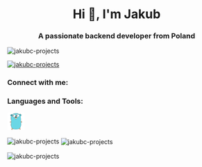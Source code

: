 <h1 align="center">Hi 👋, I'm Jakub</h1>
<h3 align="center">A passionate backend developer from Poland</h3>

<p align="left"> <img src="https://komarev.com/ghpvc/?username=jakubc-projects&label=Profile%20views&color=0e75b6&style=flat" alt="jakubc-projects" /> </p>

<p align="left"> <a href="https://github.com/ryo-ma/github-profile-trophy"><img src="https://github-profile-trophy.vercel.app/?username=jakubc-projects" alt="jakubc-projects" /></a> </p>

<h3 align="left">Connect with me:</h3>
<p align="left">
</p>

<h3 align="left">Languages and Tools:</h3>
<p align="left"> <a href="https://golang.org" target="_blank" rel="noreferrer"> <img src="https://raw.githubusercontent.com/devicons/devicon/master/icons/go/go-original.svg" alt="go" width="40" height="40"/> </a> </p>

<p><img align="left" src="https://github-readme-stats.vercel.app/api/top-langs?username=jakubc-projects&show_icons=true&locale=en&layout=compact" alt="jakubc-projects" /></p>

<p>&nbsp;<img align="center" src="https://github-readme-stats.vercel.app/api?username=jakubc-projects&show_icons=true&locale=en" alt="jakubc-projects" /></p>

<p><img align="center" src="https://github-readme-streak-stats.herokuapp.com/?user=jakubc-projects&" alt="jakubc-projects" /></p>
